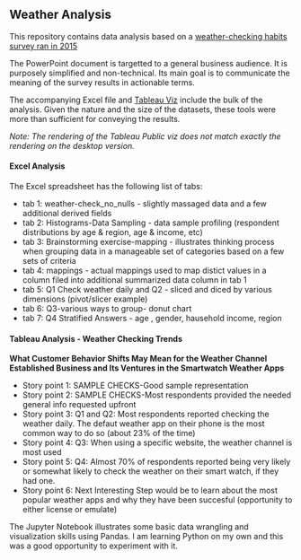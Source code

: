 ## Weather Analysis

This repository contains data analysis based on a [weather-checking habits survey ran in 2015](https://github.com/fivethirtyeight/data/tree/master/weather-check)

The PowerPoint document is targetted to a general business audience. It is purposely simplified and non-technical. Its main goal is to communicate the meaning of the survey results in actionable terms.

The accompanying Excel file and [Tableau Viz](https://public.tableau.com/profile/carmen.chirita#!/vizhome/weather_check_survey/Story1) 
include the bulk of the analysis. Given the nature and the size of the datasets, these tools were more than sufficient for conveying the results. 

*Note: The rendering of the Tableau Public viz does not match exactly the rendering on the desktop version.*


#### Excel Analysis
The Excel spreadsheet has the following list of tabs:
* tab 1: weather-check_no_nulls - slightly massaged data and a few additional derived fields
* tab 2: Histograms-Data Sampling - data sample profiling (respondent distributions by age & region, age & income, etc)
* tab 3: Brainstorming exercise-mapping - illustrates thinking process when grouping data in a manageable set of categories based on a few sets of criteria
* tab 4: mappings - actual mappings used to map distict values in a column filed into additional summarized data column in tab 1
* tab 5: Q1 Check weather daily and Q2 - sliced and diced by various dimensions (pivot/slicer example)
* tab 6: Q3-various ways to group- donut chart
* tab 7: Q4 Stratified Answers - age , gender, hausehold income, region

#### Tableau Analysis  - Weather Checking Trends

**What Customer Behavior Shifts May Mean for the Weather Channel Established Business and 
Its Ventures in the Smartwatch Weather Apps**
* Story point 1: SAMPLE CHECKS-Good sample representation
* Story point 2: SAMPLE CHECKS-Most respondents provided the needed general info requested upfront
* Story point 3: Q1 and Q2: Most respondents reported checking the weather daily. The defaut weather app on their phone is the most common way to do so (about 23% of the time)
* Story point 4: Q3: When using a specific website, the weather channel is most used
* Story point 5: Q4: Almost 70% of respondents reported being very likely or somewhat likely to check the weather on their smart watch, if they had one.
* Story point 6: Next Interesting Step would be to learn about the most popular weather apps and why they have been succesful (opportunity to either license or emulate)

The Jupyter Notebook illustrates some basic data wrangling and visualization skills using Pandas. I am learning Python on my own and this was a good opportunity to experiment with it. 
